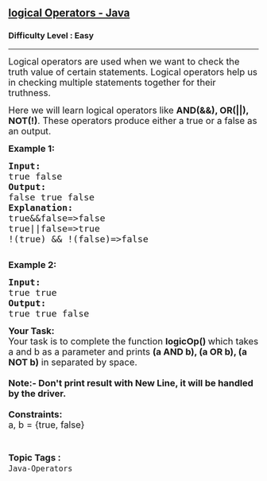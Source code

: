 <h2><a href="https://practice.geeksforgeeks.org/problems/logical-operators-java/1?page=1&status[]=unsolved&category[]=Java-Operators&sortBy=submissions">logical Operators - Java</a></h2><h3>Difficulty Level : Easy</h3><hr><div class="problems_problem_content__Xm_eO"><p><span style="font-size:18px">Logical operators are used when we want to check the truth value of certain statements. Logical operators help us in checking multiple statements together for their truthness.</span></p>

<p><span style="font-size:18px">Here we will learn logical operators like <strong>AND(&amp;&amp;), OR(||), NOT(!)</strong>. These operators produce either a true or a false as an output.</span></p>

<p><strong><span style="font-size:18px">Example 1:</span></strong></p>

<pre><span style="font-size:18px"><strong>Input:</strong>
true false</span>
<span style="font-size:18px"><strong>Output:</strong></span>
<span style="font-size:18px">false true false</span>
<strong><span style="font-size:18px">Explanation:</span></strong>
<span style="font-size:18px">true&amp;&amp;false=&gt;false</span>
<span style="font-size:18px">true||false=&gt;true</span>
<span style="font-size:18px">!(true) &amp;&amp; !(false)=&gt;false</span></pre>

<p><br>
<strong><span style="font-size:18px">Example 2:</span></strong></p>

<pre><span style="font-size:18px"><strong>Input:</strong>
true true</span>
<span style="font-size:18px"><strong>Output:</strong></span>
<span style="font-size:18px">true true false</span>
</pre>

<p><span style="font-size:18px"><strong>Your Task:</strong><br>
Your task is to complete the function <strong>logicOp()&nbsp;</strong>which takes a and b as a parameter and prints <strong>(a AND b), (a OR b), (a NOT b)</strong> in separated by space.&nbsp;<br>
<br>
<strong>Note:-&nbsp;Don't print result with New Line, it will be handled by the driver.</strong><br>
<br>
<strong>Constraints:</strong><br>
a, b = {true, false}</span></p>
</div><br><p><span style=font-size:18px><strong>Topic Tags : </strong><br><code>Java-Operators</code>&nbsp;